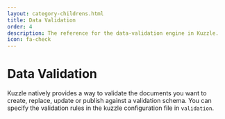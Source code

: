 ```yaml
---
layout: category-childrens.html
title: Data Validation
order: 4
description: The reference for the data-validation engine in Kuzzle.
icon: fa-check
---
```


# Data Validation

Kuzzle natively provides a way to validate the documents you want to create, replace, update or publish against a validation schema.
You can specify the validation rules in the kuzzle configuration file in `validation`.
